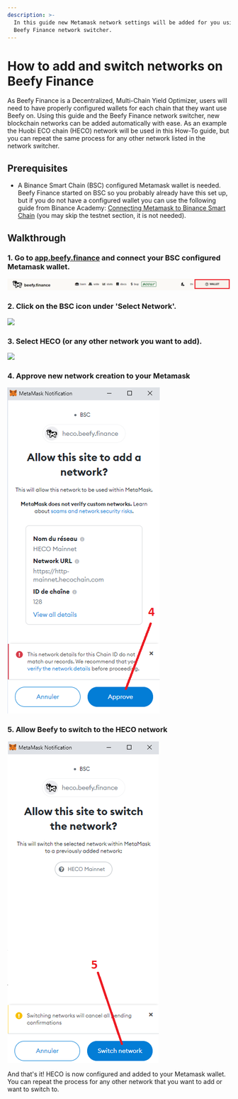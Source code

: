 ```yaml
---
description: >-
  In this guide new Metamask network settings will be added for you using the
  Beefy Finance network switcher.
---
```


# How to add and switch networks on Beefy Finance

As Beefy Finance is a Decentralized, Multi-Chain Yield Optimizer, users will need to have properly configured wallets for each chain that they want use Beefy on. Using this guide and the Beefy Finance network switcher, new blockchain networks can be added automatically with ease. As an example the Huobi ECO chain \(HECO\) network will be used in this How-To guide, but you can repeat the same process for any other network listed in the network switcher.

## Prerequisites

* A Binance Smart Chain \(BSC\) configured Metamask wallet is needed. Beefy Finance started on BSC so you probably already have this set up, but if you do not have a configured wallet you can use the following guide from Binance Academy: [Connecting Metamask to Binance Smart Chain](https://academy.binance.com/en/articles/connecting-metamask-to-binance-smart-chain) \(you may skip the testnet section, it is not needed\).

## Walkthrough

### 1. Go to [app.beefy.finance](https://github.com/beefyfinance/beefy-docs/tree/aab629bafbc230570677e0471b162bbd46e2e0ba/faq/how-to-guides/app.beefy.finance) and connect your BSC configured Metamask wallet.

![](../../.gitbook/assets/connect-wallet.png)

### 2. Click on the BSC icon under 'Select Network'.

![](../../.gitbook/assets/select-network.png)

### 3. Select HECO \(or any other network you want to add\).

![](../../.gitbook/assets/switch-to-desired-network%20%281%29.png)

### 4. Approve new network creation to your Metamask

![](../../.gitbook/assets/allow-add-metamask-network.png)

### 5. Allow Beefy to switch to the HECO network

![](../../.gitbook/assets/allow-switch-metamask-network.png)

And that's it! HECO is now configured and added to your Metamask wallet. You can repeat the process for any other network that you want to add or want to switch to.

